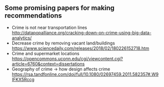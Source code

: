## Some promising papers for making recommendations
* Crime is not near transportation lines  http://datapopalliance.org/cracking-down-on-crime-using-big-data-analytics/
* Decrease crime by removing vacant land/buildings https://www.sciencedaily.com/releases/2018/02/180226152718.htm
* Crime and supermarket locations https://opencommons.uconn.edu/cgi/viewcontent.cgi?article=6760&context=dissertations
* Geography of crime -> how design affects crime https://rsa.tandfonline.com/doi/full/10.1080/02697459.2011.582357#.W9IFKX5Rccg
